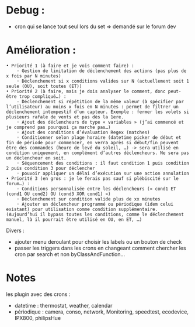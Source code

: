 # Debug :
  - cron qui se lance tout seul lors du set => demandé sur le forum dev

# Amélioration :

    • Priorité 1 (à faire et je vois comment faire) :
        ◦ Gestion de limitation de déclenchement des actions (pas plus de x fois par N minutes)
        ◦ Déclenchement si x conditions valides sur N (actuellement soit 1 seule (OU), soit toutes (ET))
    • Priorité 2 (à faire, mais je dois analyser le comment, donc peut-être trop compliqué…) :
        ◦ Déclenchement si répétition de la même valeur (à spécifier par l’utilisateur) au moins x fois en N minutes : permet de filtrer un déclenchement intempestif d’un capteur. Exemple : fermer les volets si plusieurs rafale de vents et pas dès la 1ere.
        ◦ Ajout des déclencheurs de type « variables » (j’ai commencé et je comprend pas pourquoi ça marche pas…)
        ◦ Ajout des conditions d’évaluation Regex (matches)
        ◦ Conditionner selon plage horaire (datetime picker de début et fin de période pour commencer, en verra après si début/fin peuvent être des commandes (heure de levé du soleil, …) -> sera utilisé en condition uniquement, en complément d’autres déclencheurs. Ne sera pas un déclencheur en soit.
        ◦ Séquencement des conditions : il faut condition 1 puis condition 2 puis condition 3 pour déclencher
        ◦ pouvoir appliquer un délai d’exécution sur une action annulation
    • Priorité 3 (en gros : je le ferais pas sauf si plébiscité sur le forum…) :
        ◦ Conditions personnalisée entre les déclencheurs (« cond1 ET (cond1 OU cond2) OU (cond3 XOR cond1) »)
        ◦ Déclenchement sur condition valide plus de xx minutes
        ◦ Ajouter un déclencheur programmé ou périodique (idem celui existant) pour utilisation comme condition supplémentaire. (Aujourd’hui il bypass toutes les conditions, comme le déclenchement manuel, là il pourrait être utilisé en OU, en ET, …)

Divers :
  - ajouter menu deroulant pour choisir les labels ou un bouton de check
  - passer les triggers dans les crons en changeant comment chercher les cron par search et non byClassAndFunction...

# Notes
les plugin avec des crons :
- datetime : thermostat, weather, calendar
- périodique : camera, conso, network, Monitoring, speedtest, ecodevice, IPX800, philipsHue
